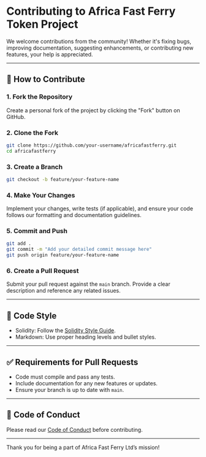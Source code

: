 # Contributing to Africa Fast Ferry Token Project

We welcome contributions from the community! Whether it's fixing bugs, improving documentation, suggesting enhancements, or contributing new features, your help is appreciated.

---

## 🚀 How to Contribute

### 1. Fork the Repository
Create a personal fork of the project by clicking the "Fork" button on GitHub.

### 2. Clone the Fork
```bash
git clone https://github.com/your-username/africafastferry.git
cd africafastferry
```

### 3. Create a Branch
```bash
git checkout -b feature/your-feature-name
```

### 4. Make Your Changes
Implement your changes, write tests (if applicable), and ensure your code follows our formatting and documentation guidelines.

### 5. Commit and Push
```bash
git add .
git commit -m "Add your detailed commit message here"
git push origin feature/your-feature-name
```

### 6. Create a Pull Request
Submit your pull request against the `main` branch. Provide a clear description and reference any related issues.

---

## 🧭 Code Style

- Solidity: Follow the [Solidity Style Guide](https://docs.soliditylang.org/en/v0.8.20/style-guide.html).
- Markdown: Use proper heading levels and bullet styles.

---

## ✅ Requirements for Pull Requests

- Code must compile and pass any tests.
- Include documentation for any new features or updates.
- Ensure your branch is up to date with `main`.

---

## 🙏 Code of Conduct

Please read our [Code of Conduct](CODE_OF_CONDUCT.md) before contributing.

---

Thank you for being a part of Africa Fast Ferry Ltd’s mission!